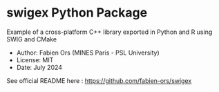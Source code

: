 # swigex Python Package

Example of a cross-platform C++ library exported in Python and R using SWIG and CMake

* Author: Fabien Ors (MINES Paris - PSL University) 
* License: MIT
* Date: July 2024

See official README here : https://github.com/fabien-ors/swigex